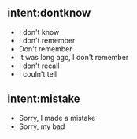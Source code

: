 ## intent:dontknow
- I don't know
- I don't remember
- Don't remember
- It was long ago, I don't remember
- I don't recall
- I couln't tell

## intent:mistake
- Sorry, I made a mistake
- Sorry, my bad